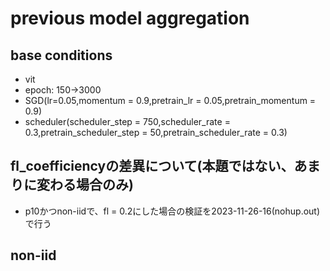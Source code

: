 # previous model aggregation

## base conditions

- vit
- epoch: 150->3000
- SGD(lr=0.05,momentum = 0.9,pretrain_lr = 0.05,pretrain_momentum = 0.9)
- scheduler(scheduler_step = 750,scheduler_rate = 0.3,pretrain_scheduler_step = 50,pretrain_scheduler_rate = 0.3)

## fl_coefficiencyの差異について(本題ではない、あまりに変わる場合のみ)

- p10かつnon-iidで、fl = 0.2にした場合の検証を2023-11-26-16(nohup.out)で行う

## non-iid
